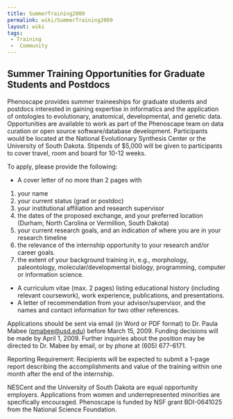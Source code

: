 ```yaml
---
title: SummerTraining2009
permalink: wiki/SummerTraining2009
layout: wiki
tags:
 - Training
 -  Community
---
```


## Summer Training Opportunities for Graduate Students and Postdocs

Phenoscape provides summer traineeships for graduate students and
postdocs interested in gaining expertise in informatics and the
application of ontologies to evolutionary, anatomical, developmental,
and genetic data. Opportunities are available to work as part of the
Phenoscape team on data curation or open source software/database
development. Participants would be located at the National Evolutionary
Synthesis Center or the University of South Dakota. Stipends of \$5,000
will be given to participants to cover travel, room and board for 10-12
weeks.

To apply, please provide the following:

- A cover letter of no more than 2 pages with

1.  your name
2.  your current status (grad or postdoc)
3.  your institutional affiliation and research supervisor
4.  the dates of the proposed exchange, and your preferred location
    (Durham, North Carolina or Vermillion, South Dakota)
5.  your current research goals, and an indication of where you are in
    your research timeline
6.  the relevance of the internship opportunity to your research and/or
    career goals.
7.  the extent of your background training in, e.g., morphology,
    paleontology, molecular/developmental biology, programming, computer
    or information science.

- A curriculum vitae (max. 2 pages) listing educational history
  (including relevant coursework), work experience, publications, and
  presentations.
- A letter of recommendation from your advisor/supervisor, and the names
  and contact information for two other references.

Applications should be sent via email (in Word or PDF format) to Dr.
Paula Mabee (pmabee@usd.edu) before March 15, 2009. Funding decisions
will be made by April 1, 2009. Further inquiries about the position may
be directed to Dr. Mabee by email, or by phone at (605) 677-6171.

Reporting Requirement: Recipients will be expected to submit a 1-page
report describing the accomplishments and value of the training within
one month after the end of the internship.

NESCent and the University of South Dakota are equal opportunity
employers. Applications from women and underrepresented minorities are
specifically encouraged. Phenoscape is funded by NSF grant BDI-0641025
from the National Science Foundation.
